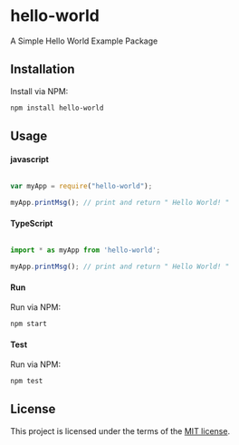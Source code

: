# hello-world
A Simple Hello World Example Package

## Installation
Install via NPM:

```bash
npm install hello-world

```

## Usage

#### javascript

```javascript

var myApp = require("hello-world");

myApp.printMsg(); // print and return " Hello World! " 

```

#### TypeScript

```typescript

import * as myApp from 'hello-world';

myApp.printMsg(); // print and return " Hello World! " 


```

#### Run
Run via NPM:

```bash
npm start

```

#### Test
Run via NPM:

```bash
npm test

```

## License

This project is licensed under the terms of the [MIT license](/LICENSE).